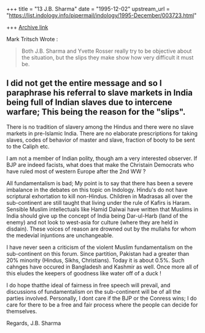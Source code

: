 +++
title = "13 J.B. Sharma"
date = "1995-12-02"
upstream_url = "https://list.indology.info/pipermail/indology/1995-December/003723.html"

+++
[Archive link](https://list.indology.info/pipermail/indology/1995-December/003723.html)

Mark Tritsch Wrote :
>Both J.B. Sharma and Yvette Rosser really try to be objective about
>the situation, but the slips they make show how very difficult it
>must be.

 I did not get the entire message and so I paraphrase his referral to 
slave markets in India being full of Indian slaves due to intercene 
warfare; This being the reason for the "slips".
-----
 There is no tradition of slavery among the Hindus and there were no 
slave markets in pre-Islamic India. There are no elaborate 
prescriptions for taking slaves, codes of behavior of master and 
slave, fraction of booty to be sent to the Caliph etc. 

 I am not a member of Indian polity, though am a very interested 
observer. If BJP are indeed facists, what does that make the 
Christain Democrats who have ruled most of western Europe after the 
2nd WW ?

 All fundamentalism is bad; My point is to say that there has been a 
severe imbalance in the debates on this topic on Indology. Hindu's do 
not have scriptural exhortation to kill non-Hindus. Children in 
Madrasas all over the sub-continent are still taught that living 
under the rule of Kafirs is Haram. Sensible Muslim intellectuals like 
Hamid Dalwai have written that Muslims in India should give up the 
concept of India being Dar-ul-Harb (land of the enemy) and not look to 
west-asia for culture (where they are held in disdain). These voices 
of reason are drowned out by the mullahs for whom the medevial 
injuntions are unchangeable.

 I have never seen a criticism of the violent Muslim fundamentalism 
on the sub-continent on this forum. Since partition, Pakistan had a 
greater than 20% minority (Hindus, Sikhs, Christians). Today it is 
about 0.5%. Such cahnges have occured in Bangladesh and Kashmir as 
well. Once more all of this eludes the keepers of goodness like water 
off of a duck ! 

 I do hope thatthe ideal of fairness in free speech will prevail, 
and discussions of fundamentalism on the sub-continent will be of all 
the parties involved. Personally, I dont care if the BJP or the 
Conress wins; I do care for there to be a free and fair process where 
the people can decide for themselves.

Regards,
J.B. Sharma














